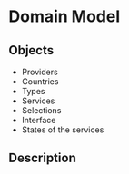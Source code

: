 # Domain Model

## Objects

- Providers
- Countries
- Types
- Services
- Selections
- Interface
- States of the services

## Description
